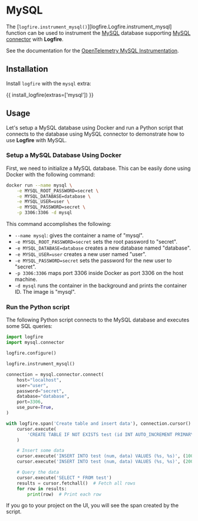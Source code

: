 # MySQL

The [`logfire.instrument_mysql()`][logfire.Logfire.instrument_mysql] function can be used to instrument the [MySQL][mysql] database supporting [MySQL connector][mysql-connector] with **Logfire**.

See the documentation for the [OpenTelemetry MySQL Instrumentation][opentelemetry-mysql].

## Installation

Install `logfire` with the `mysql` extra:

{{ install_logfire(extras=['mysql']) }}

## Usage

Let's setup a MySQL database using Docker and run a Python script that connects to the database using MySQL connector to
demonstrate how to use **Logfire** with MySQL.

### Setup a MySQL Database Using Docker

First, we need to initialize a MySQL database. This can be easily done using Docker with the following command:

```bash
docker run --name mysql \
    -e MYSQL_ROOT_PASSWORD=secret \
    -e MYSQL_DATABASE=database \
    -e MYSQL_USER=user \
    -e MYSQL_PASSWORD=secret \
    -p 3306:3306 -d mysql
```

This command accomplishes the following:

- `--name mysql`: gives the container a name of "mysql".
- `-e MYSQL_ROOT_PASSWORD=secret` sets the root password to "secret".
- `-e MYSQL_DATABASE=database` creates a new database named "database".
- `-e MYSQL_USER=user` creates a new user named "user".
- `-e MYSQL_PASSWORD=secret` sets the password for the new user to "secret".
- `-p 3306:3306` maps port 3306 inside Docker as port 3306 on the host machine.
- `-d mysql` runs the container in the background and prints the container ID. The image is "mysql".

### Run the Python script

The following Python script connects to the MySQL database and executes some SQL queries:

```py
import logfire
import mysql.connector

logfire.configure()

logfire.instrument_mysql()

connection = mysql.connector.connect(
    host="localhost",
    user="user",
    password="secret",
    database="database",
    port=3306,
    use_pure=True,
)

with logfire.span('Create table and insert data'), connection.cursor() as cursor:
    cursor.execute(
        'CREATE TABLE IF NOT EXISTS test (id INT AUTO_INCREMENT PRIMARY KEY, num integer, data varchar(255));'
    )

    # Insert some data
    cursor.execute('INSERT INTO test (num, data) VALUES (%s, %s)', (100, 'abc'))
    cursor.execute('INSERT INTO test (num, data) VALUES (%s, %s)', (200, 'def'))

    # Query the data
    cursor.execute('SELECT * FROM test')
    results = cursor.fetchall()  # Fetch all rows
    for row in results:
        print(row)  # Print each row
```

If you go to your project on the UI, you will see the span created by the script.

[opentelemetry-mysql]: https://opentelemetry-python-contrib.readthedocs.io/en/latest/instrumentation/mysql/mysql.html
[mysql]: https://www.mysql.com/
[mysql-connector]: https://dev.mysql.com/doc/connector-python/en/
